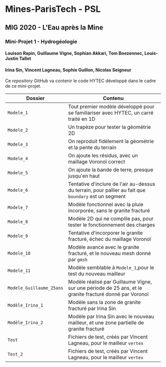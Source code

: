 # Mines-ParisTech - PSL

## MIG 2020 - L'Eau après la Mine

### Mini-Projet 1 - Hydrogéologie

#### Louison Rapin, Guillaume Vigne, Sophian Akkari, Tom Boezennec, Louis-Justin Tallot

#### Irina Sin, Vincent Lagneau, Sophie Guillon, Nicolas Seigneur

Ce *repository* GitHub va contenir le code HYTEC développé dans le cadre de ce mini-projet.

|Dossier|Contenu|
|-------|--------|
|`Modele_1`|Tout premier modèle développé pour se familiariser avec HYTEC, un carré traité en 1D|
|`Modele_2`|Un trapèze pour tester la géométrie 2D |
|`Modele_3`|On reproduit fidèlement la géométrie et la pente du terrain |
|`Modele_4`|On ajoute les résidus, avec un maillage Voronoï correct|
|`Modele_5`|On ajoute la bande de terre, presque jusqu'en haut|
|`Modele_6`|Tentative d'inclure de l'air au-dessus du terrain, pour pallier au fait que `boundary` est un segment |
|`Modele_7`|Modèle fonctionnel avec la pluie incorporée, sans le granite fracturé|
|`Modele_8`|Modèle 2D qui ne complile pas, pour tester le fonctionnement des charges|
|`Modele_9`|Tentative d'incorporer le granite fracturé, échec du maillage Voronoï|
|`Modele_10`|Modèle avancé avec le granite fracturé, et le nouveau mesh donné par `gmsh`|
|`Modele_11`|Modèle semblable à `Modele_1`,pour le test du nouveau mailleur|
|`Modele_Guillaume_25ans`|Modèle réalisé par Guillaume Vigne, sur une période de 25 ans, et le granite fracturé donné par Voronoï|
|`Modèle_Irina_1`|Modèle sans la zone de granite fracturé par Irina Sin |
|`Modèle_Irina_2`|Modèle par Irina Sin avec le nouveau mailleur, et une zone partielle de granite fracturé|
|`Test`|Fichiers de test, créés par Vincent Lagneau, pour le mailleur `vertex`|
|`Test_2`|Fichiers de test, créés par Vincent Lagneau, pour le mailleur `vertex`|
